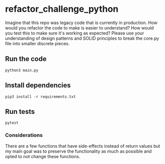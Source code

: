 # refactor_challenge_python

Imagine that this repo was legacy code that is currently in production. How would you refactor the code to make is easier to understand? How would you test this to make sure it's working as expected?
Please use your understanding of design patterns and SOLID principles to break the core.py file into smaller discrete pieces.


## Run the code
```
python3 main.py
```


## Install dependencies
```
pip3 install -r requirements.txt
```


## Run tests
```
pytest
```

### Considerations
There are a few functions that have side-effects instead of return values but my main goal was to preserve the functionality as much as possible and opted to not change these functions.
